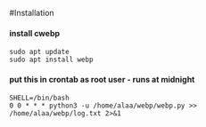 #Installation

#### install cwebp
```
sudo apt update
sudo apt install webp
```

#### put this in crontab as root user - runs at midnight
```
SHELL=/bin/bash
0 0 * * * python3 -u /home/alaa/webp/webp.py >> /home/alaa/webp/log.txt 2>&1
```